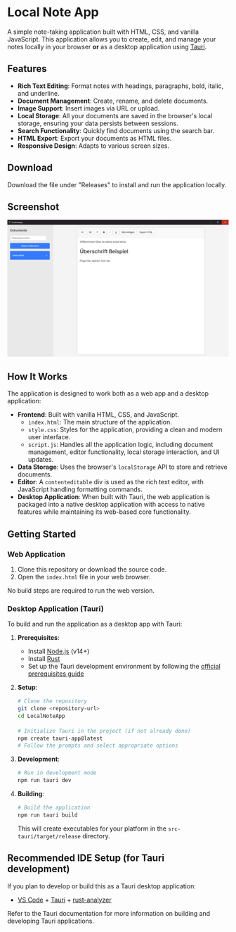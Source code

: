 # Local Note App

A simple note-taking application built with HTML, CSS, and vanilla JavaScript. This application allows you to create, edit, and manage your notes locally in your browser **or** as a desktop application using [Tauri](https://tauri.app/).

## Features

- **Rich Text Editing**: Format notes with headings, paragraphs, bold, italic, and underline.
- **Document Management**: Create, rename, and delete documents.
- **Image Support**: Insert images via URL or upload.
- **Local Storage**: All your documents are saved in the browser's local storage, ensuring your data persists between sessions.
- **Search Functionality**: Quickly find documents using the search bar.
- **HTML Export**: Export your documents as HTML files.
- **Responsive Design**: Adapts to various screen sizes.

## Download

Download the file under "Releases" to install and run the application locally.

## Screenshot

![LocalNoteApp Screenshot](localnoteapp.png)

## How It Works

The application is designed to work both as a web app and a desktop application:
- **Frontend**: Built with vanilla HTML, CSS, and JavaScript.
    - `index.html`: The main structure of the application.
    - `style.css`: Styles for the application, providing a clean and modern user interface.
    - `script.js`: Handles all the application logic, including document management, editor functionality, local storage interaction, and UI updates.
- **Data Storage**: Uses the browser's `localStorage` API to store and retrieve documents.
- **Editor**: A `contenteditable` div is used as the rich text editor, with JavaScript handling formatting commands.
- **Desktop Application**: When built with Tauri, the web application is packaged into a native desktop application with access to native features while maintaining its web-based core functionality.

## Getting Started

### Web Application
1. Clone this repository or download the source code.
2. Open the `index.html` file in your web browser.

No build steps are required to run the web version.

### Desktop Application (Tauri)
To build and run the application as a desktop app with Tauri:

1. **Prerequisites**:
   - Install [Node.js](https://nodejs.org/) (v14+)
   - Install [Rust](https://www.rust-lang.org/tools/install)
   - Set up the Tauri development environment by following the [official prerequisites guide](https://tauri.app/v1/guides/getting-started/prerequisites)

2. **Setup**:
   ```bash
   # Clone the repository
   git clone <repository-url>
   cd LocalNoteApp
   
   # Initialize Tauri in the project (if not already done)
   npm create tauri-app@latest
   # Follow the prompts and select appropriate options
   ```

3. **Development**:
   ```bash
   # Run in development mode
   npm run tauri dev
   ```

4. **Building**:
   ```bash
   # Build the application
   npm run tauri build
   ```
   This will create executables for your platform in the `src-tauri/target/release` directory.

## Recommended IDE Setup (for Tauri development)

If you plan to develop or build this as a Tauri desktop application:

- [VS Code](https://code.visualstudio.com/) + [Tauri](https://marketplace.visualstudio.com/items?itemName=tauri-apps.tauri-vscode) + [rust-analyzer](https://marketplace.visualstudio.com/items?itemName=rust-lang.rust-analyzer)

Refer to the Tauri documentation for more information on building and developing Tauri applications.
